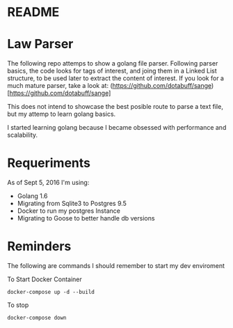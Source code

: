 # README #

# Law Parser

The following repo attemps to show a golang file parser. Following
parser basics, the code looks for tags of interest, and joing them
in a Linked List structure, to be used later to extract the content
of interest. If you look for a much mature parser, take a look at:
(https://github.com/dotabuff/sange)[https://github.com/dotabuff/sange] 

This does not intend to showcase the best posible route to parse a
text file, but my attemp to learn golang basics.

I started learning golang because I became obsessed with performance
and scalability.

# Requeriments

As of Sept 5, 2016 I'm using:
+ Golang 1.6
+ Migrating from Sqlite3 to Postgres 9.5
+ Docker to run my postgres Instance
+ Migrating to Goose to better handle db versions

# Reminders

The following are commands I should remember to start my dev enviroment

To Start Docker Container

    docker-compose up -d --build

To stop

    docker-compose down


